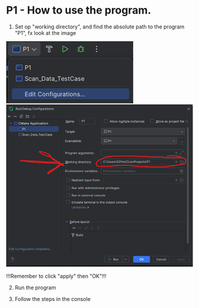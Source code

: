 # P1 - How to use the program.
1. Set op "working directory", and find the absolute path to the program "P1", fx look at the image

![img_1.png](_images/img_1.png)
![img.png](_images/img.png)

!!!Remember to click "apply" then "OK"!!!

2. Run the program


3. Follow the steps in the console